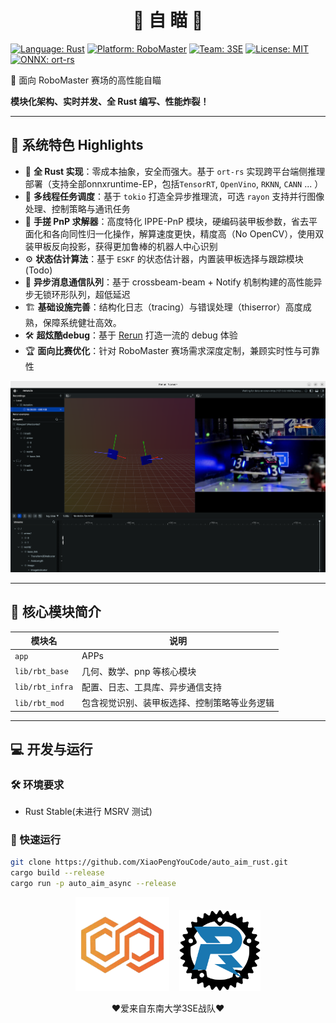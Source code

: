 <div align="center">
  <h1>🤖 自 瞄 🎯</h1>
</div>

[![Language: Rust](https://img.shields.io/badge/Language-Rust-orange?style=for-the-badge&logo=rust&logoColor=white)](https://www.rust-lang.org/ "Rust官方")
[![Platform: RoboMaster](https://img.shields.io/badge/Platform-RoboMaster-blue?style=for-the-badge&logo=robot&logoColor=white)](https://www.robomaster.com/zh-CN/ "RoboMaster官网")
[![Team: 3SE](https://img.shields.io/badge/Team-3SE-red?style=for-the-badge&logo=steam&logoColor=white)](https://space.bilibili.com/1911835891 "3SE战队B站")
[![License: MIT](https://img.shields.io/badge/License-MIT-yellow?style=for-the-badge&logo=opensourceinitiative&logoColor=white)](https://opensource.org/licenses/MIT "MIT协议")
[![ONNX: ort-rs](https://img.shields.io/badge/ONNX-ort--rs-informational?style=for-the-badge&logo=onnx&logoColor=white)](https://github.com/pykeio/ort "Rust ONNX运行时")

🚀 面向 RoboMaster 赛场的高性能自瞄

**模块化架构、实时并发、全 Rust 编写、性能炸裂！**

---

## 🧠 系统特色 Highlights

- 🦀 **全 Rust 实现**：零成本抽象，安全而强大。基于 `ort-rs` 实现跨平台端侧推理部署（支持全部onnxruntime-EP，包括`TensorRT`, `OpenVino`, `RKNN`, `CANN` ... ）
- 🚦 **多线程任务调度**：基于 `tokio` 打造全异步推理流，可选 `rayon` 支持并行图像处理、控制策略与通讯任务
- 🎯 **手搓 PnP 求解器**：高度特化 IPPE-PnP 模块，硬编码装甲板参数，省去平面化和各向同性归一化操作，解算速度更快，精度高（No OpenCV），使用双装甲板反向投影，获得更加鲁棒的机器人中心识别
- ⚙️ **状态估计算法**：基于 `ESKF` 的状态估计器，内置装甲板选择与跟踪模块(Todo)
- 📡 **异步消息通信队列**：基于 crossbeam-beam + Notify 机制构建的高性能异步无锁环形队列，超低延迟
- 🏗️ **基础设施完善**：结构化日志（tracing）与错误处理（thiserror）高度成熟，保障系统健壮高效。
- 🛠️ **超炫酷debug**：基于 [Rerun](rerun.io) 打造一流的 debug 体验
- 🏆 **面向比赛优化**：针对 RoboMaster 赛场需求深度定制，兼顾实时性与可靠性

![rerun-log](docs/rerun-log.png)

---

## 📡 核心模块简介

| 模块名                | 说明                                   |
| ------------------- | -------------------------------------- |
| `app`               | APPs                     |
| `lib/rbt_base`      | 几何、数学、pnp 等核心模块                     |
| `lib/rbt_infra`     | 配置、日志、工具库、异步通信支持                   |
| `lib/rbt_mod`       | 包含视觉识别、装甲板选择、控制策略等业务逻辑           |

---

## 💻 开发与运行

### 🛠️ 环境要求

- Rust Stable(未进行 MSRV 测试)

### 🚀 快速运行

```bash
git clone https://github.com/XiaoPengYouCode/auto_aim_rust.git
cargo build --release
cargo run -p auto_aim_async --release
```

<p align="center">
  <img src="assets/3se-logo.png" width="150" alt="3SE Logo"/>&nbsp;&nbsp;&nbsp;
  <img src="assets/robo-rust-logo.svg" width="130" alt="RoboRust Logo"/>
  <p align="center">❤️爱来自东南大学3SE战队❤️</p>
</p>
